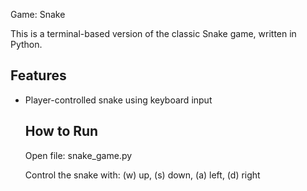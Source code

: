 Game: Snake

This is a terminal-based version of the classic Snake game, written in Python.

## Features
- Player-controlled snake using keyboard input


  ## How to Run
  Open file: snake_game.py
  
  Control the snake with: (w) up, (s) down, (a) left, (d) right

